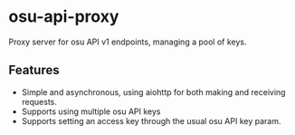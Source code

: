 # osu-api-proxy
Proxy server for osu API v1 endpoints, managing a pool of keys.

## Features
- Simple and asynchronous, using aiohttp for both making and receiving requests.
- Supports using multiple osu API keys
- Supports setting an access key through the usual osu API key param.
